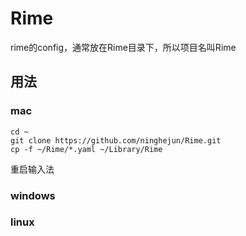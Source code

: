 # Rime
rime的config，通常放在Rime目录下，所以项目名叫Rime

## 用法

### mac

```shell
cd ~
git clone https://github.com/ninghejun/Rime.git
cp -f ~/Rime/*.yaml ~/Library/Rime
```
重启输入法

### windows

### linux


